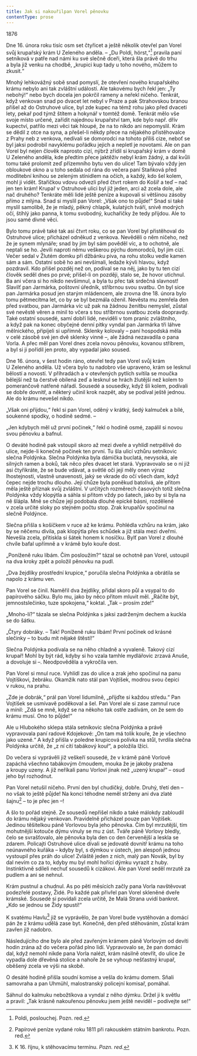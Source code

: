 ```yaml
---
title: Jak si nakouřilpan Vorel pěnovku
contentType: prose
---
```


1876

Dne 16. února roku tisíc osm set čtyřicet a ještě několik otevřel pan Vorel svůj krupařský krám U Zeleného anděla. – „Du Poldi, hörst,“[^88] pravila paní setníková v patře nad námi ku své slečně dceři, která šla právě do trhu a byla již venku na chodbě, „krupici kup tady u toho nového, můžem to zkusit.“

Mnohý lehkovážný sobě snad pomyslí, že otevření nového krupařského krámu nebylo ani tak zvláštní událostí. Ale takovému bych řekl jen: „Ty nebohý!“ nebo bych docela jen pokrčil rameny a neřekl ničeho. Tenkrát, když venkovan snad po dvacet let nebyl v Praze a pak Strahovskou branou přišel až do Ostruhové ulice, byl zde kupec na témž rohu jako před dvaceti lety, pekař pod týmž štítem a hokynář v tomtéž domě. Tenkrát mělo vše svoje místo určené, zařídit najednou krupařství tam, kde bylo např. dřív kupectví, patřilo mezi věci tak hloupé, že na to nikdo ani nepomyslil. Krám se dědil z otce na syna, a přešel-li někdy přece na nějakého přistěhovalce z Prahy neb z venkova, nedívali se domorodci na tohoto příliš cize, neboť se byl jaksi podrobil navyklému pořádku jejich a nepletl je novotami. Ale on pan Vorel byl nejen člověk naprosto cizí, nýbrž zřídil si krupařský krám v domě U Zeleného anděla, kde předtím přece jaktěživ nebyl krám žádný, a dal kvůli tomu také prolomit zeď přízemního bytu ven do ulice! Tam bývalo vždy jen obloukové okno a u toho sedala od rána do večera paní Staňková před modlitební knihou se zeleným stínidlem na očích, a každý, kdo šel kolem, mohl ji vidět. Stařičkou vdovu odvezli před čtvrt rokem do Košíř a teď – nač jen ten krám! Krupař v Ostruhové ulici byl již jeden, arci až zcela dole, ale nač druhého? Tenkráte měli lidé ještě peníze a kupovali si většinou zásoby přímo z mlýna. Snad si myslil pan Vorel: „Však ono to půjde!“ Snad si také myslil samolibě, že je mladý, pěkný chlapík, kulatých tváří, snivě modrých očí, štíhlý jako panna, k tomu svobodný, kuchařičky že tedy přijdou. Ale to jsou samé divné věci.

Bylo tomu právě také tak asi čtvrt roku, co se pan Vorel byl přistěhoval do Ostruhové ulice; přicházel odněkud z venkova. Nevěděli o něm ničeho, než že je synem mlynáře; snad by jim byl sám pověděl víc, a to ochotně, ale neptali se ho. Jevili naproti němu veškerou pýchu domorodců, byl jim cizí. Večer sedal v Žlutém domku při džbánku piva, na rohu stolku vedle kamen sám a sám. Ostatní sobě ho ani nevšímali, ledaže kývli hlavou, když pozdravil. Kdo přišel pozděj než on, podíval se na něj, jako by tu ten cizí člověk seděl dnes po prvé; přišel-li on později, stalo se, že hovor utichnul. Ba ani včera si ho nikdo nevšimnul, a byla tu přec tak srdečná slavnost! Slavilť pan Jarmárka, poštovní úředník, stříbrnou svou svatbu. On byl sice pan Jarmárka posud jen starým mládencem, ale zrovna dne 18. února bylo tomu pětmecítma let, co by se byl bezmála oženil. Nevěsta mu zemřela den před svatbou, pan Jarmárka víc už pak na žádnou ženitbu nemyslel, zůstal své nevěstě věren a mínil to včera s tou stříbrnou svatbou zcela doopravdy. Také ostatní sousedé, samí dobří lidé, neviděli v tom pranic zvláštního, a když pak na konec obyčejné denní pitky vyndal pan Jarmárka tři láhve mělnického, připíjeli si upřímně. Sklenky kolovaly – paní hospodská měla v celé zásobě své jen dvě sklenky vinné –, ale žádná nezavadila o pana Vorla. A přec měl pan Vorel dnes zcela novou pěnovku, kovanou stříbrem, a byl si ji pořídil jen proto, aby vypadal jako soused.

Dne 16. února, v šest hodin ráno, otevřel tedy pan Vorel svůj krám U Zeleného anděla. Už včera bylo tu nadobro vše upraveno, krám se lesknul bělostí a novostí. V příhradách a v otevřených pytlích svítila se moučka bělejší než ta čerstvě obílená zeď a lesknul se hrách žlutější než kolem to pomerančově natřené nářadí. Sousedé a sousedky, když šli kolem, podívali se dobře dovnitř, a některý učinil krok nazpět, aby se podíval ještě jednou. Ale do krámu nevešel nikdo.

„Však oni přijdou,“ řekl si pan Vorel, oděný v krátký, šedý kalmuček a bílé, soukenné spodky, o hodině sedmé. –

„Jen kdybych měl už první počinek,“ řekl o hodině osmé, zapálil si novou svou pěnovku a bafnul.

O deváté hodině pak vstoupil skoro až mezi dveře a vyhlídl netrpělivě do ulice, nejde-li konečně počinek ten první. Tu šla ulicí vzhůru setníkovic slečna Poldýnka. Slečna Poldýnka byla dámička buclatá, nevysoká, ale silných ramen a boků, tak něco přes dvacet let stará. Vypravovalo se o ní již asi čtyřikráte, že se bude vdávat, a světlé oči její měly onen výraz lhostejnosti, vlastně unavenosti, jaký se vkrade do očí všech dam, když čepec nejde trochu dlouho. Její chůze byla poněkud batolivá, ale přitom měla ještě příznak svůj zvláštní. V určitých rozměrech časových totiž slečna Poldýnka vždy klopýtla a sáhla si přitom vždy po šatech, jako by si byla na ně šlápla. Mně se chůze její podobala dlouhé epické básni, rozdělené v zcela určité sloky po stejném počtu stop. Zrak krupařův spočinul na slečně Poldýnce.

Slečna přišla s košíčkem v ruce až ke krámu. Pohlédla vzhůru na krám, jako by se něčemu divila, pak klopýtla přes schůdek a již stála mezi dveřmi. Nevešla zcela, přitiskla si šátek honem k nosíčku. Bylť pan Vorel z dlouhé chvíle bafal upřímně a v krámě bylo kouře dost.

„Poníženě ruku líbám. Čím posloužím?“ tázal se ochotně pan Vorel, ustoupil na dva kroky zpět a položil pěnovku na pudl.

„Dva žejdlíky prostřední krupice,“ poručila slečna Poldýnka a obrátila se napolo z krámu ven.

Pan Vorel se činil. Naměřil dva žejdlíky, přidal skoro půl a vsypal to do papírového sáčku. Bylo mu, jako by něco přitom mluvit měl. „Ráčíte být, jemnostslečinko, tuze spokojena,“ koktal. „Tak – prosím zde!“

„Mnoho-li?“ tázala se slečna Poldýnka s jaksi zadrženým dechem a kuckla se do šátku.

„Čtyry dobráky. – Tak! Poníženě ruku líbám! První počinek od krásné slečinky – to budu mít nějaké štěstí!“

Slečna Poldýnka podívala se na něho chladně a vyvaleně. Takový cizí krupař! Mohl by být rád, kdyby si ho vzala tamhle mydlářovic zrzavá Anuše, a dovoluje si –. Neodpověděla a vykročila ven.

Pan Vorel si mnul ruce. Vyhlídl zas do ulice a zrak jeho spočinul na panu Vojtíškovi, žebráku. Okamžik nato stál pan Vojtíšek, modrou svou čepici v rukou, na prahu.

„Zde je dobrák,“ prál pan Vorel lidumilně, „přijďte si každou středu.“ Pan Vojtíšek se usmívavě poděkoval a šel. Pan Vorel ale si zase zamnul ruce a mínil: „Zdá se mně, když se na někoho tak ostře zadívám, on že sem do krámu musí. Ono to půjde!“

Ale u Hlubokého sklepa stála setníkovic slečna Poldýnka a právě vypravovala paní radové Kdojekové: „On tam má tolik kouře, že je všechno jako uzené.“ A když přišla v poledne krupicová polívka na stůl, tvrdila slečna Poldýnka určitě, že „z ní cítí tabákový kouř“, a položila lžíci.

Do večera si vyprávěli již veškeří sousedé, že v krámě páně Vorlově zapáchá všechno tabákovým čmoudem, mouka že je jakoby pražena a kroupy uzeny. A již neříkali panu Vorlovi jinak než „uzený krupař“ – osud jeho byl rozhodnut.

Pan Vorel netušil ničeho. První den byl chudičký, dobře. Druhý, třetí den – no však to ještě půjde! Na konci téhodne neměl strženy ani dva zlaté šajnu[^89] – to je přec jen –!

A šlo to pořád stejně. Ze sousedů nepřišel nikdo a také málokdy zabloudil do krámu nějaký venkovan. Pravidelně přicházel pouze pan Vojtíšek. Jedinou těšitelkou páně Vorlovou byla jeho pěnovka. Čím byl mrzutější, tím mohutnější kotouče dýmu vinuly se mu z úst. Tváře páně Vorlovy bledly, čelo se svrašťovalo, ale pěnovka byla den co den červenější a leskla se zdarem. Policajti Ostruhové ulice dívali se jedovatě dovnitř krámu na toho neúnavného kuřáka – kdyby byl, s dýmkou v ústech, jen alespoň jednou vystoupil přes práh do ulice! Zvláště jeden z nich, malý pan Novák, byl by dal nevím co za to, kdyby mu byl mohl hořící dýmku vyrazit z huby. Instinktivně sdíleli nechuť sousedů k cizákovi. Ale pan Vorel seděl mrzutě za pudlem a ani se nehnul.

Krám pustnul a chudnul. As po pěti měsících začly pana Vorla navštěvovat podezřelé postavy, Židé. Po každé pak přivřel pan Vorel skleněné dveře krámské. Sousedé si povídali zcela určitě, že Malá Strana uvidí bankrot. „Kdo se jednou se Židy spustí!“

K svatému Havlu[^90] již se vyprávělo, že pan Vorel bude vystěhován a domácí pán že z krámu udělá zase byt. Konečně, den před stěhováním, zůstal krám zavřen již nadobro.

Následujícího dne bylo ale před zavřeným krámem páně Vor­lovým od devíti hodin zrána až do večera pořád plno lidí. Vypravovalo se, že pan domácí dal, když nemohl nikde pana Vorla nalézt, krám násilně otevřít, do ulice že vypadla dole dřevěná stolice a nahoře že se vyhoup nešťastný krupař, oběšený zcela ve výši na skobě.

O desáté hodině přišla soudní komise a vešla do krámu domem. Sňali samovraha a pan Uhmühl, malostranský policejní komisař, pomáhal.

Sáhnul do kalmuku nebožtíkova a vyndal z něho dýmku. Držel ji k světlu a pravil: „Tak krásně nakouřenou pěnovku jsem ještě neviděl – podívejte se!“

[^88]: Poldi, poslouchej. Pozn. red.

[^89]: Papírové peníze vydané roku 1811 při rakouském státním bankrotu. Pozn. red.

[^90]: K 16. říjnu, k stěhovacímu termínu. _Pozn. red._
